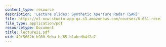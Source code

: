 ```yaml
---
content_type: resource
description: 'Lecture slides: Synthetic Aperture Radar (SAR)'
file: https://ol-ocw-studio-app-qa.s3.amazonaws.com/courses/6-661-receivers-antennas-and-signals-spring-2003/49f5662bb9809dbabd65b1abcdb4f2a7_lecture21.pdf
file_type: application/pdf
resourcetype: Document
title: lecture21.pdf
uid: 49f5662b-b980-9dba-bd65-b1abcdb4f2a7
---
```

